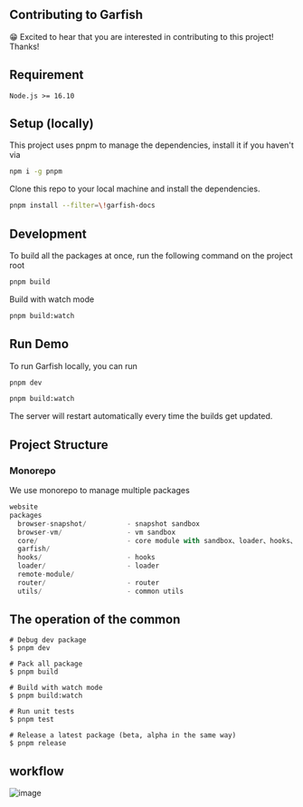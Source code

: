 ## Contributing to Garfish

😁 Excited to hear that you are interested in contributing to this project! Thanks!

## Requirement

`Node.js >= 16.10`

## Setup (locally)

This project uses pnpm to manage the dependencies, install it if you haven't via

```bash
npm i -g pnpm
```

Clone this repo to your local machine and install the dependencies.

```bash
pnpm install --filter=\!garfish-docs
```

## Development

To build all the packages at once, run the following command on the project root

```bash
pnpm build
```

Build with watch mode

```bash
pnpm build:watch
```

## Run Demo

To run Garfish locally, you can run

```bash
pnpm dev
```

```bash
pnpm build:watch
```

The server will restart automatically every time the builds get updated.

## Project Structure

### Monorepo

We use monorepo to manage multiple packages

```js
website
packages
  browser-snapshot/          - snapshot sandbox
  browser-vm/                - vm sandbox
  core/                      - core module with sandbox、loader、hooks、router
  garfish/
  hooks/                     - hooks
  loader/                    - loader
  remote-module/
  router/                    - router
  utils/                     - common utils
```

## The operation of the common

```shell
# Debug dev package
$ pnpm dev

# Pack all package
$ pnpm build

# Build with watch mode
$ pnpm build:watch

# Run unit tests
$ pnpm test

# Release a latest package (beta, alpha in the same way)
$ pnpm release
```

## workflow

![image](https://user-images.githubusercontent.com/27547179/177082344-d62f783e-4e72-44a6-80b2-24c1d0e93dde.png)


